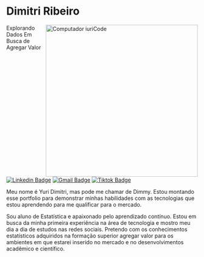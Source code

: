 # Dimitri Ribeiro
<img src="https://raw.githubusercontent.com/MicaelliMedeiros/micaellimedeiros/master/image/computer-illustration.png" min-width="400px" max-width="400px" width="400px" align="right" alt="Computador iuriCode">
Explorando Dados Em Busca de Agregar Valor

[![Linkedin Badge](https://img.shields.io/badge/LinkedIn-0077B5?style=for-the-badge&logo=linkedin&logoColor=white)](https://www.linkedin.com/in/yuri-lima-331136258/)
[![Gmail Badge](https://img.shields.io/badge/Gmail-D14836?style=for-the-badge&logo=gmail&logoColor=white)](mailto:dimitri.limaf@gmail.com)
[![Tiktok Badge](https://img.shields.io/badge/TikTok-000000?style=for-the-badge&logo=tiktok&logoColor=white)](https://www.tiktok.com/@explorandodados)

<p>Meu nome é Yuri Dimitri, mas pode me chamar de Dimmy. Estou montando esse portfolio para demonstrar minhas habilidades com as tecnologias que estou aprendendo para me qualificar para o mercado.</p>
<p>Sou aluno de Estatística e apaixonado pelo aprendizado contínuo. Estou em busca da minha primeira experiência na área de tecnologia e mostro meu dia a dia de estudos nas redes sociais. Pretendo com os conhecimentos estatísticos adquiridos na formação superior agregar valor para os ambientes em que estarei inserido no mercado e no desenvolvimentos acadêmico e científico.</p>

